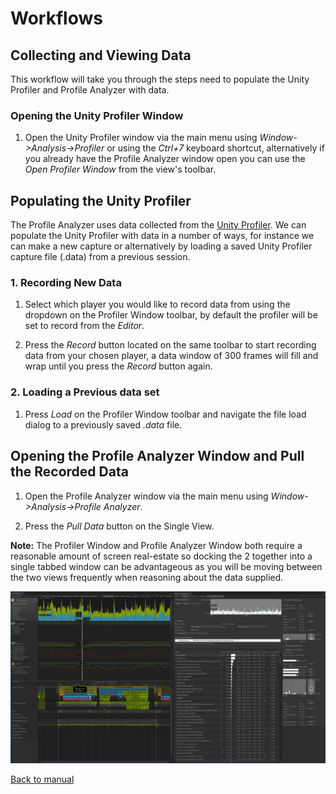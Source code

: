 # Workflows
## Collecting and Viewing Data

This workflow will take you through the steps need to populate the Unity Profiler and Profile Analyzer with data.

### Opening the Unity Profiler Window
1. Open the Unity Profiler window via the main menu using _Window->Analysis->Profiler_ or using the _Ctrl+7_ keyboard shortcut, alternatively if you already have the Profile Analyzer window open you can use the _Open Profiler Window_ from the view's toolbar.

## Populating the Unity Profiler
The Profile Analyzer uses data collected from the [Unity Profiler](https://docs.unity3d.com/Manual/Profiler.html). We can populate the Unity Profiler with data in a number of ways, for instance we can make a  new capture or alternatively by loading a saved Unity Profiler capture file (.data) from a previous session.

### 1. Recording New Data
1. Select which player you would like to record data from using the dropdown on the Profiler Window toolbar, by default the profiler will be set to record from the _Editor_.

2. Press the _Record_ button located on the same toolbar to start recording data from your chosen player, a data window of 300 frames will fill and wrap until you press the _Record_ button again.


### 2. Loading a Previous data set
1. Press _Load_  on the Profiler Window toolbar and navigate the file load dialog to a previously saved _.data_ file.

## Opening the Profile Analyzer Window and Pull the Recorded Data
1. Open the Profile Analyzer window via the main menu using _Window->Analysis->Profile Analyzer_.

2. Press the _Pull Data_ button on the Single View.

**Note:** The Profiler Window and Profile Analyzer Window both require a reasonable amount of screen real-estate so docking the 2 together into a single tabbed window can be advantageous as you will be moving between the two views frequently when reasoning about the data supplied.

![FilterSystem.](images/collecting-and-viewing-data1.png)

[Back to manual](manual.md)